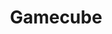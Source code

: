 ---
title: Gamecube
crosslinks:
- gameswap
- GameSale
- gamecollecting
- crtgaming
- WiiHacks
- funny
- SSBM
- n64
- cemu
- PSO
- Fzero
- customGCC
- mildlyinteresting
- SSX
- DolphinEmulator
- place
- zelda
- GameTrade
- wii
---